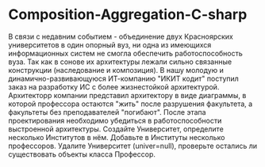 # Composition-Aggregation-C-sharp
В связи с недавним событием - объединение двух Красноярских университетов в один опорный вуз, ни одна из имеющихся информационных систем не смогла обеспечить работоспособность вуза. Так как в сонове их архитектуры лежали сильно связанные конструкции (наследование и композиция).
В нашу молодую и динамично-развивающуюся ИТ-компанию "ИКИТ кодит" поступил заказ на разработку ИС с более жизнестойкой архитектурой. Архитекторр компании представил архитектору в виде диаграммы, в которой профессора остаются "жить" после разрушения факультета, а факультеты без преподавателей "погибают". 
После этапа проектирования необходимо убедиться в работоспособности выстроенной архитектуры. Создайте Университет, определите несколько Институтов в нём. Добавьте в Институты несколько профессоров. Удалите Университет (univer=null), проверьте остались ли существовать объекты класса Профессор.
